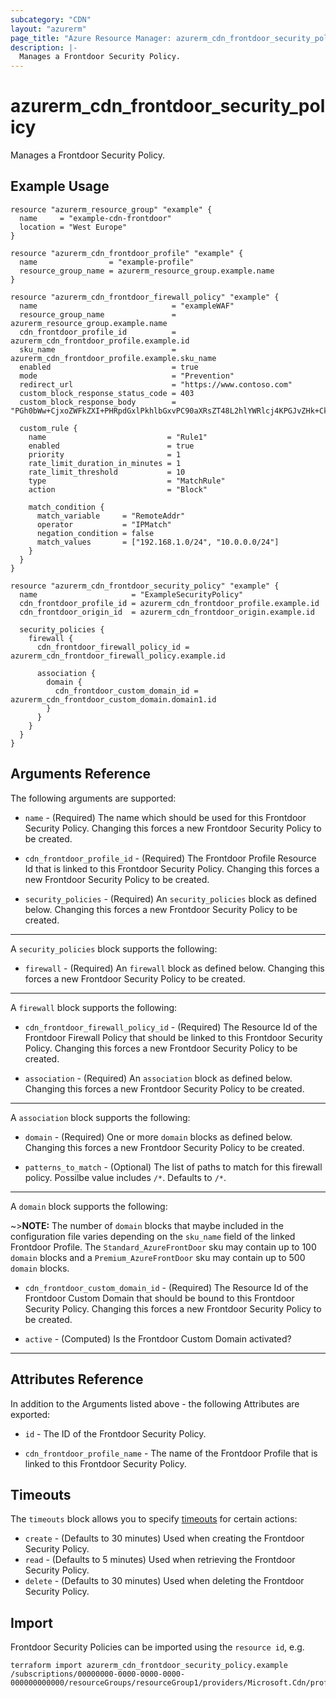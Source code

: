 ```yaml
---
subcategory: "CDN"
layout: "azurerm"
page_title: "Azure Resource Manager: azurerm_cdn_frontdoor_security_policy"
description: |-
  Manages a Frontdoor Security Policy.
---
```


# azurerm_cdn_frontdoor_security_policy

Manages a Frontdoor Security Policy.

## Example Usage

```hcl
resource "azurerm_resource_group" "example" {
  name     = "example-cdn-frontdoor"
  location = "West Europe"
}

resource "azurerm_cdn_frontdoor_profile" "example" {
  name                = "example-profile"
  resource_group_name = azurerm_resource_group.example.name
}

resource "azurerm_cdn_frontdoor_firewall_policy" "example" {
  name                              = "exampleWAF"
  resource_group_name               = azurerm_resource_group.example.name
  cdn_frontdoor_profile_id          = azurerm_cdn_frontdoor_profile.example.id
  sku_name                          = azurerm_cdn_frontdoor_profile.example.sku_name
  enabled                           = true
  mode                              = "Prevention"
  redirect_url                      = "https://www.contoso.com"
  custom_block_response_status_code = 403
  custom_block_response_body        = "PGh0bWw+CjxoZWFkZXI+PHRpdGxlPkhlbGxvPC90aXRsZT48L2hlYWRlcj4KPGJvZHk+CkhlbGxvIHdvcmxkCjwvYm9keT4KPC9odG1sPg=="

  custom_rule {
    name                           = "Rule1"
    enabled                        = true
    priority                       = 1
    rate_limit_duration_in_minutes = 1
    rate_limit_threshold           = 10
    type                           = "MatchRule"
    action                         = "Block"

    match_condition {
      match_variable     = "RemoteAddr"
      operator           = "IPMatch"
      negation_condition = false
      match_values       = ["192.168.1.0/24", "10.0.0.0/24"]
    }
  }
}

resource "azurerm_cdn_frontdoor_security_policy" "example" {
  name                     = "ExampleSecurityPolicy"
  cdn_frontdoor_profile_id = azurerm_cdn_frontdoor_profile.example.id
  cdn_frontdoor_origin_id  = azurerm_cdn_frontdoor_origin.example.id

  security_policies {
    firewall {
      cdn_frontdoor_firewall_policy_id = azurerm_cdn_frontdoor_firewall_policy.example.id

      association {
        domain {
          cdn_frontdoor_custom_domain_id = azurerm_cdn_frontdoor_custom_domain.domain1.id
        }
      }
    }
  }
}
```

## Arguments Reference

The following arguments are supported:

* `name` - (Required) The name which should be used for this Frontdoor Security Policy. Changing this forces a new Frontdoor Security Policy to be created.

* `cdn_frontdoor_profile_id` - (Required) The Frontdoor Profile Resource Id that is linked to this Frontdoor Security Policy. Changing this forces a new Frontdoor Security Policy to be created.

* `security_policies` - (Required) An `security_policies` block as defined below. Changing this forces a new Frontdoor Security Policy to be created.

---

A `security_policies` block supports the following:

* `firewall` - (Required) An `firewall` block as defined below. Changing this forces a new Frontdoor Security Policy to be created.

---

A `firewall` block supports the following:

* `cdn_frontdoor_firewall_policy_id` - (Required) The Resource Id of the Frontdoor Firewall Policy that should be linked to this Frontdoor Security Policy. Changing this forces a new Frontdoor Security Policy to be created.

* `association` - (Required) An `association` block as defined below. Changing this forces a new Frontdoor Security Policy to be created.

---

A `association` block supports the following:

* `domain` - (Required) One or more `domain` blocks as defined below. Changing this forces a new Frontdoor Security Policy to be created.

* `patterns_to_match` - (Optional) The list of paths to match for this firewall policy. Possilbe value includes `/*`. Defaults to `/*`.

---

A `domain` block supports the following:

~>**NOTE:** The number of `domain` blocks that maybe included in the configuration file varies depending on the `sku_name` field of the linked Frontdoor Profile. The `Standard_AzureFrontDoor` sku may contain up to 100 `domain` blocks and a `Premium_AzureFrontDoor` sku may contain up to 500 `domain` blocks.

* `cdn_frontdoor_custom_domain_id` - (Required) The Resource Id of the Frontdoor Custom Domain that should be bound to this Frontdoor Security Policy. Changing this forces a new Frontdoor Security Policy to be created.

* `active` - (Computed) Is the Frontdoor Custom Domain activated?

---

## Attributes Reference

In addition to the Arguments listed above - the following Attributes are exported:

* `id` - The ID of the Frontdoor Security Policy.

* `cdn_frontdoor_profile_name` - The name of the Frontdoor Profile that is linked to this Frontdoor Security Policy.

## Timeouts

The `timeouts` block allows you to specify [timeouts](https://www.terraform.io/docs/configuration/resources.html#timeouts) for certain actions:

* `create` - (Defaults to 30 minutes) Used when creating the Frontdoor Security Policy.
* `read` - (Defaults to 5 minutes) Used when retrieving the Frontdoor Security Policy.
* `delete` - (Defaults to 30 minutes) Used when deleting the Frontdoor Security Policy.

## Import

Frontdoor Security Policies can be imported using the `resource id`, e.g.

```shell
terraform import azurerm_cdn_frontdoor_security_policy.example /subscriptions/00000000-0000-0000-0000-000000000000/resourceGroups/resourceGroup1/providers/Microsoft.Cdn/profiles/profile1/securityPolicies/policy1
```

